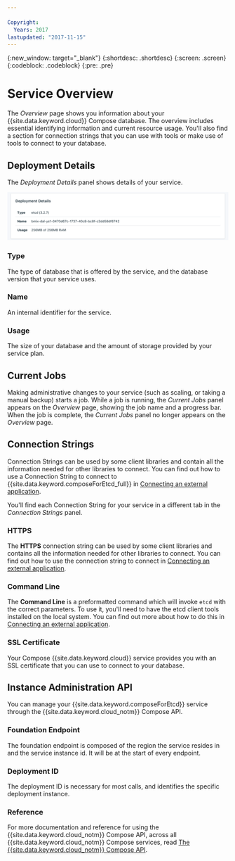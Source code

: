 ```yaml
---

Copyright:
  Years: 2017
lastupdated: "2017-11-15"
---
```


{:new_window: target="_blank"}
{:shortdesc: .shortdesc}
{:screen: .screen}
{:codeblock: .codeblock}
{:pre: .pre}

# Service Overview

The _Overview_ page shows you information about your {{site.data.keyword.cloud}} Compose database. The overview includes essential identifying information and current resource usage. You'll also find a section for connection strings that you can use with tools or make use of tools to connect to your database.

## Deployment Details

The _Deployment Details_ panel shows details of your service.

![Deployment Details](./images/etcd-deployment-details.png "A view of the Deployment Details panel")

### Type

The type of database that is offered by the service, and the database version that your service uses.

### Name

An internal identifier for the service.

### Usage

The size of your database and the amount of storage provided by your service plan.

## Current Jobs

Making administrative changes to your service (such as scaling, or taking a manual backup) starts a job. While a job is running, the _Current Jobs_ panel appears on the _Overview_ page, showing the job name and a progress bar. When the job is complete, the _Current Jobs_ panel no longer appears on the _Overview_ page.

## Connection Strings

Connection Strings can be used by some client libraries and contain all the information needed for other libraries to connect. You can find out how to use a Connection String to connect to {{site.data.keyword.composeForEtcd_full}} in [Connecting an external application](./connecting-external.html).

You'll find each Connection String for your service in a different tab in the _Connection Strings_ panel.

### HTTPS

The **HTTPS** connection string can be used by some client libraries and contains all the information needed for other libraries to connect. You can find out how to use the connection string to connect in [Connecting an external application](./connecting-external.html).

### Command Line

The **Command Line** is a preformatted command which will invoke `etcd` with the correct parameters. To use it, you'll need to have the etcd client tools installed on the local system. You can find out more about how to do this in [Connecting an external application](./connecting-external.html).

### SSL Certificate

Your Compose {{site.data.keyword.cloud}} service provides you with an SSL certificate that you can use to connect to your database.


## Instance Administration API

You can manage your {{site.data.keyword.composeForEtcd}} service through the {{site.data.keyword.cloud_notm}} Compose API.

### Foundation Endpoint

The foundation endpoint is composed of the region the service resides in and the service instance id. It will be at the start of every endpoint.

### Deployment ID

The deployment ID is necessary for most calls, and identifies the specific deployment instance.

### Reference

For more documentation and reference for using the {{site.data.keyword.cloud_notm}} Compose API, across all {{site.data.keyword.cloud_notm}} Compose services, read [The {{site.data.keyword.cloud_notm}} Compose API](https://www.compose.com/articles/the-ibm-cloud-compose-api/).
